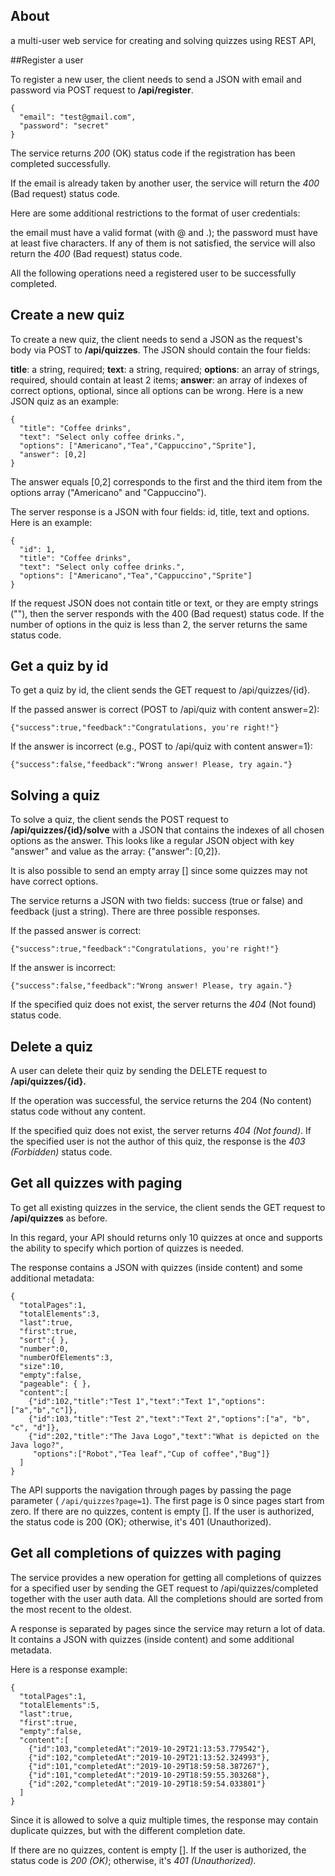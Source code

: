 ## About

a multi-user web service for creating and solving quizzes using REST API, 


##Register a user


To register a new user, the client needs to send a JSON with email and password via POST request to **/api/register**.

    {
      "email": "test@gmail.com",
      "password": "secret"
    }

The service returns *200* (OK) status code if the registration has been completed successfully.

If the email is already taken by another user, the service will return the *400* (Bad request) status code.

Here are some additional restrictions to the format of user credentials:

the email must have a valid format (with @ and .);
the password must have at least five characters.
If any of them is not satisfied, the service will also return the *400* (Bad request) status code.

All the following operations need a registered user to be successfully completed.


## Create a new quiz

To create a new quiz, the client needs to send a JSON as the request's body via POST to **/api/quizzes**. The JSON should contain the four fields:

**title**: a string, required;
**text**: a string, required;
**options**: an array of strings, required, should contain at least 2 items;
**answer**: an array of indexes of correct options, optional, since all options can be wrong.
Here is a new JSON quiz as an example:

    {
      "title": "Coffee drinks",
      "text": "Select only coffee drinks.",
      "options": ["Americano","Tea","Cappuccino","Sprite"],
      "answer": [0,2]
    }

The answer equals [0,2] corresponds to the first and the third item from the options array ("Americano" and "Cappuccino").

The server response is a JSON with four fields: id, title, text and options. Here is an example:

    {
      "id": 1,
      "title": "Coffee drinks",
      "text": "Select only coffee drinks.",
      "options": ["Americano","Tea","Cappuccino","Sprite"]
    }


If the request JSON does not contain title or text, or they are empty strings (""), then the server responds with the 400 (Bad request) status code.
If the number of options in the quiz is less than 2, the server returns the same status code.





## Get a quiz by id

To get a quiz by id, the client sends the GET request to /api/quizzes/{id}.

If the passed answer is correct (POST to /api/quiz with content answer=2):

    {"success":true,"feedback":"Congratulations, you're right!"}

If the answer is incorrect (e.g., POST to /api/quiz with content answer=1):

    {"success":false,"feedback":"Wrong answer! Please, try again."}


## Solving a quiz

To solve a quiz, the client sends the POST request to **/api/quizzes/{id}/solve** with a JSON that contains the indexes of all chosen options as the answer.
This looks like a regular JSON object with key "answer" and value as the array: {"answer": [0,2]}.

It is also possible to send an empty array [] since some quizzes may not have correct options.

The service returns a JSON with two fields: success (true or false) and feedback (just a string). There are three possible responses.

If the passed answer is correct:

    {"success":true,"feedback":"Congratulations, you're right!"}

If the answer is incorrect:

    {"success":false,"feedback":"Wrong answer! Please, try again."}

If the specified quiz does not exist, the server returns the *404* (Not found) status code.






## Delete a quiz

A user can delete their quiz by sending the DELETE request to **/api/quizzes/{id}.**

If the operation was successful, the service returns the 204 (No content) status code without any content.

If the specified quiz does not exist, the server returns *404 (Not found)*.
 If the specified user is not the author of this quiz, the response is the *403 (Forbidden)* status code.





## Get all quizzes with paging 

To get all existing quizzes in the service, the client sends the GET request to **/api/quizzes** as before.

In this regard, your API should returns only 10 quizzes at once and supports the ability to specify which portion of quizzes is needed.

The response contains a JSON with quizzes (inside content) and some additional metadata:

    {
      "totalPages":1,
      "totalElements":3,
      "last":true,
      "first":true,
      "sort":{ },
      "number":0,
      "numberOfElements":3,
      "size":10,
      "empty":false,
      "pageable": { },
      "content":[
        {"id":102,"title":"Test 1","text":"Text 1","options":["a","b","c"]},
        {"id":103,"title":"Test 2","text":"Text 2","options":["a", "b", "c", "d"]},
        {"id":202,"title":"The Java Logo","text":"What is depicted on the Java logo?",
         "options":["Robot","Tea leaf","Cup of coffee","Bug"]}
      ]
    }


The API supports the navigation through pages by passing the page parameter ( `/api/quizzes?page=1`).
The first page is 0 since pages start from zero.
If there are no quizzes, content is empty []. If the user is authorized, the status code is 200 (OK); otherwise, it's 401 (Unauthorized).

## Get all completions of quizzes with paging

The service provides a new operation for getting all completions of quizzes for a specified user by sending the GET request to /api/quizzes/completed 
together with the user auth data. All the completions should are sorted from the most recent to the oldest.

A response is separated by pages since the service may return a lot of data. 
It contains a JSON with quizzes (inside content) and some additional metadata.

Here is a response example:

    {
      "totalPages":1,
      "totalElements":5,
      "last":true,
      "first":true,
      "empty":false,
      "content":[
        {"id":103,"completedAt":"2019-10-29T21:13:53.779542"},
        {"id":102,"completedAt":"2019-10-29T21:13:52.324993"},
        {"id":101,"completedAt":"2019-10-29T18:59:58.387267"},
        {"id":101,"completedAt":"2019-10-29T18:59:55.303268"},
        {"id":202,"completedAt":"2019-10-29T18:59:54.033801"}
      ]
    }

Since it is allowed to solve a quiz multiple times, the response may contain duplicate quizzes, but with the different completion date.


If there are no quizzes, content is empty []. If the user is authorized, the status code is *200 (OK)*; otherwise, it's *401 (Unauthorized).*



